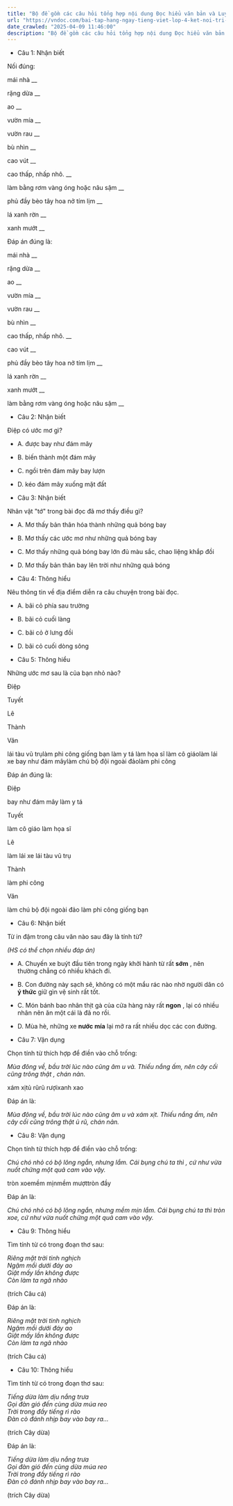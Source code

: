 ```yaml
---
title: "Bộ đề gồm các câu hỏi tổng hợp nội dung Đọc hiểu văn bản và Luyện từ và câu được học ở Tuần 14 trong chương trình Tiếng Việt lớp 4 Tập 1 Kết nối tri thức."
url: "https://vndoc.com/bai-tap-hang-ngay-tieng-viet-lop-4-ket-noi-tri-thuc-tuan-14-thu-3-332228"
date_crawled: "2025-04-09 11:46:00"
description: "Bộ đề gồm các câu hỏi tổng hợp nội dung Đọc hiểu văn bản và Luyện từ và câu được học ở Tuần 14 trong chương trình Tiếng Việt lớp 4 Tập 1 Kết nối tri thức."
---
```


* Câu 1:  Nhận biết

Nối đúng:

mái nhà  __

rặng dừa __

ao __

vườn mía __

vườn rau __

bù nhìn __

cao vút __

cao thấp, nhấp nhô. __

làm bằng rơm vàng óng hoặc nâu sậm __

phủ đầy bèo tây hoa nở tím lịm __

lá xanh rờn __

xanh mướt __

Đáp án đúng là:

mái nhà __

rặng dừa __

ao __

vườn mía __

vườn rau __

bù nhìn __

cao thấp, nhấp nhô. __

cao vút __

phủ đầy bèo tây hoa nở tím lịm __

lá xanh rờn __

xanh mướt __

làm bằng rơm vàng óng hoặc nâu sậm __

* Câu 2: Nhận biết

Điệp có ước mơ gì?

  * A. được bay như đám mây 
  * B. biến thành một đám mây 
  * C. ngồi trên đám mây bay lượn 
  * D. kéo đám mây xuống mặt đất 



* Câu 3:  Nhận biết

Nhân vật "tớ" trong bài đọc đã mơ thấy điều gì?

  * A. Mơ thấy bản thân hóa thành những quả bóng bay 
  * B. Mơ thấy các ước mơ như những quả bóng bay 
  * C. Mơ thấy những quả bóng bay lớn đủ màu sắc, chao liệng khắp đồi 
  * D. Mơ thấy bản thân bay lên trời như những quả bóng 



* Câu 4:  Thông hiểu

Nêu thông tin về địa điểm diễn ra câu chuyện trong bài đọc.

  * A. bãi cỏ phía sau trường 
  * B. bãi cỏ cuối làng 
  * C. bãi cỏ ở lưng đồi 
  * D. bãi cỏ cuối dòng sông 



* Câu 5:  Thông hiểu

Những ước mơ sau là của bạn nhỏ nào?

Điệp

Tuyết

Lê

Thành

Văn

lái tàu vũ trụlàm phi công giống bạn làm y tá làm họa sĩ làm cô giáolàm lái xe bay như đám mâylàm chú bộ đội ngoài đảolàm phi công

Đáp án đúng là:

Điệp

bay như đám mây làm y tá

Tuyết

làm cô giáo làm họa sĩ

Lê

làm lái xe lái tàu vũ trụ

Thành

làm phi công

Văn

làm chú bộ đội ngoài đảo làm phi công giống bạn

* Câu 6:  Nhận biết

Từ in đậm trong câu văn nào sau đây là tính từ?

_(HS có thể chọn nhiều đáp án)_

  * A. Chuyến xe buýt đầu tiên trong ngày khởi hành từ rất **sớm** , nên thường chẳng có nhiều khách đi. 
  * B. Con đường này sạch sẽ, không có một mẩu rác nào nhờ người dân có **ý thức** giữ gìn vệ sinh rất tốt. 
  * C. Món bánh bao nhân thịt gà của cửa hàng này rất **ngon** , lại có nhiều nhân nên ăn một cái là đã no rồi. 
  * D. Mùa hè, những xe **nước mía** lại mở ra rất nhiều dọc các con đường. 



* Câu 7:  Vận dụng

Chọn tính từ thích hợp để điền vào chỗ trống:

_Mùa đông về, bầu trời lúc nào cũng âm u và. Thiếu nắng ấm, nên cây cối cũng trông thật , chán nản._

xám xịtủ rũrũ rượixanh xao

Đáp án là:

_Mùa đông về, bầu trời lúc nào cũng âm u và xám xịt. Thiếu nắng ấm, nên cây cối cũng trông thật ủ rũ, chán nản._

* Câu 8:  Vận dụng

Chọn tính từ thích hợp để điền vào chỗ trống:

_Chú chó nhỏ có bộ lông ngắn, nhưng lắm. Cái bụng chú ta thì , cứ như vừa nuốt chửng một quả cam vào vậy._

tròn xoemềm mịnmềm mượttròn đầy

Đáp án là:

_Chú chó nhỏ có bộ lông ngắn, nhưng mềm mịn lắm. Cái bụng chú ta thì tròn xoe, cứ như vừa nuốt chửng một quả cam vào vậy._

* Câu 9:  Thông hiểu

Tìm tính từ có trong đoạn thơ sau:

_Riêng mặt trời tinh nghịch_  
 _Ngậm mồi dưới đáy ao_  
 _Giật mấy lần không được_  
 _Còn làm ta ngã nhào_

(trích Câu cá)

Đáp án là:

_Riêng mặt trời tinh nghịch_  
 _Ngậm mồi dưới đáy ao_  
 _Giật mấy lần không được_  
 _Còn làm ta ngã nhào_

(trích Câu cá)

* Câu 10:  Thông hiểu

Tìm tính từ có trong đoạn thơ sau:

_Tiếng dừa làm dịu nắng trưa_  
 _Gọi đàn gió đến cùng dừa múa reo_  
 _Trời trong đầy tiếng rì rào_  
 _Đàn cò đánh nhịp bay vào bay ra..._

(trích Cây dừa)

Đáp án là:

_Tiếng dừa làm dịu nắng trưa_  
 _Gọi đàn gió đến cùng dừa múa reo_  
 _Trời trong đầy tiếng rì rào_  
 _Đàn cò đánh nhịp bay vào bay ra..._

(trích Cây dừa)
